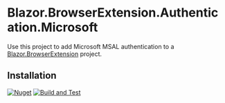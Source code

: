 # Blazor.BrowserExtension.Authentication.Microsoft

Use this project to add Microsoft MSAL authentication to a [Blazor.BrowserExtension](https://github.com/mingyaulee/Blazor.BrowserExtension) project.

## Installation

[![Nuget](https://img.shields.io/nuget/v/Blazor.BrowserExtension.Authentication.Microsoft?style=for-the-badge&color=blue)](https://www.nuget.org/packages/Blazor.BrowserExtension.Authentication.Microsoft/)
[![Build and Test](https://github.com/StefH/Blazor.BrowserExtension.Authentication.Microsoft/actions/workflows/BuildAndTest.yml/badge.svg?branch=main)](https://github.com/StefH/Blazor.BrowserExtension.Authentication.Microsoft/actions/workflows/BuildAndTest.yml)